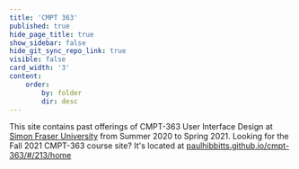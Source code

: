 ```yaml
---
title: 'CMPT 363'
published: true
hide_page_title: true
show_sidebar: false
hide_git_sync_repo_link: true
visible: false
card_width: '3'
content:
    order:
        by: folder
        dir: desc
---
```


This site contains past offerings of CMPT-363 User Interface Design at [Simon Fraser University](https://www.sfu.ca/) from Summer 2020 to Spring 2021. Looking for the Fall 2021 CMPT-363 course site? It's located at [paulhibbitts.github.io/cmpt-363/#/213/home](https://paulhibbitts.github.io/cmpt-363/#/213/home)
